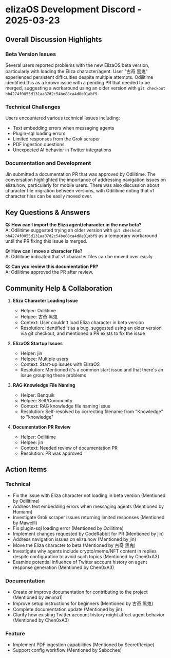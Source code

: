 # elizaOS Development Discord - 2025-03-23

## Overall Discussion Highlights

### Beta Version Issues
Several users reported problems with the new ElizaOS beta version, particularly with loading the Eliza character/agent. User "古奇 黑鬼" experienced persistent difficulties despite multiple attempts. Odilitime identified this as a known issue with a pending PR that needed to be merged, suggesting a workaround using an older version with `git checkout bb4274f0055d131aa87d2c54be88ca4d8e01abf9`.

### Technical Challenges
Users encountered various technical issues including:
- Text embedding errors when messaging agents
- Plugin-sql loading errors
- Limited responses from the Grok scraper
- PDF ingestion questions
- Unexpected AI behavior in Twitter integrations

### Documentation and Development
Jin submitted a documentation PR that was approved by Odilitime. The conversation highlighted the importance of addressing navigation issues on eliza.how, particularly for mobile users. There was also discussion about character file migration between versions, with Odilitime noting that v1 character files can be easily moved over.

## Key Questions & Answers

**Q: How can I import the Eliza agent/character in the new beta?**  
A: Odilitime suggested trying an older version with `git checkout bb4274f0055d131aa87d2c54be88ca4d8e01abf9` as a temporary workaround until the PR fixing this issue is merged.

**Q: How can I move a character file?**  
A: Odilitime indicated that v1 character files can be moved over easily.

**Q: Can you review this documentation PR?**  
A: Odilitime approved the PR after review.

## Community Help & Collaboration

1. **Eliza Character Loading Issue**
   - Helper: Odilitime
   - Helpee: 古奇 黑鬼
   - Context: User couldn't load Eliza character in beta version
   - Resolution: Identified it as a bug, suggested using an older version via git checkout, and mentioned a PR exists to fix the issue

2. **ElizaOS Startup Issues**
   - Helper: jin
   - Helpee: Multiple users
   - Context: Start-up issues with ElizaOS
   - Resolution: Mentioned it's a common start issue and that there's an issue grouping these problems

3. **RAG Knowledge File Naming**
   - Helper: Benquik
   - Helpee: Self/Community
   - Context: RAG knowledge file naming issue
   - Resolution: Self-resolved by correcting filename from "Knowledge" to "knowledge"

4. **Documentation PR Review**
   - Helper: Odilitime
   - Helpee: jin
   - Context: Needed review of documentation PR
   - Resolution: PR was approved

## Action Items

### Technical
- Fix the issue with Eliza character not loading in beta version (Mentioned by Odilitime)
- Address text embedding errors when messaging agents (Mentioned by Humann)
- Investigate Grok scraper issues returning limited responses (Mentioned by Maweill)
- Fix plugin-sql loading error (Mentioned by Odilitime)
- Implement changes requested by CodeRabbit for PR (Mentioned by jin)
- Address navigation issues on eliza.how (Mentioned by jin)
- Move the Eliza character to beta (Mentioned by 古奇 黑鬼)
- Investigate why agents include crypto/meme/NFT content in replies despite configuration to avoid such topics (Mentioned by Chen0xA3)
- Examine potential influence of Twitter account history on agent response generation (Mentioned by Chen0xA3)

### Documentation
- Create or improve documentation for contributing to the project (Mentioned by ænima1)
- Improve setup instructions for beginners (Mentioned by 古奇 黑鬼)
- Complete documentation update (Mentioned by jin)
- Clarify how existing Twitter account history might affect agent behavior (Mentioned by Chen0xA3)

### Feature
- Implement PDF ingestion capabilities (Mentioned by SecretRecipe)
- Support config workflow (Mentioned by Sabochee)